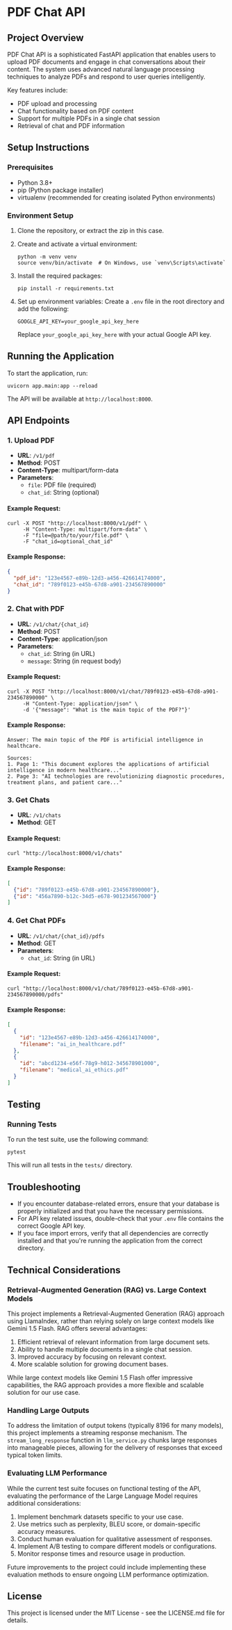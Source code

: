 # PDF Chat API

## Project Overview

PDF Chat API is a sophisticated FastAPI application that enables users to upload PDF documents and engage in chat conversations about their content. The system uses advanced natural language processing techniques to analyze PDFs and respond to user queries intelligently.

Key features include:
- PDF upload and processing
- Chat functionality based on PDF content
- Support for multiple PDFs in a single chat session
- Retrieval of chat and PDF information

## Setup Instructions

### Prerequisites

- Python 3.8+
- pip (Python package installer)
- virtualenv (recommended for creating isolated Python environments)

### Environment Setup

1. Clone the repository, or extract the zip in this case.

2. Create and activate a virtual environment:
   ```
   python -m venv venv
   source venv/bin/activate  # On Windows, use `venv\Scripts\activate`
   ```

3. Install the required packages:
   ```
   pip install -r requirements.txt
   ```

4. Set up environment variables:
   Create a `.env` file in the root directory and add the following:
   ```
   GOOGLE_API_KEY=your_google_api_key_here
   ```
   Replace `your_google_api_key_here` with your actual Google API key.

## Running the Application

To start the application, run:
```
uvicorn app.main:app --reload
```

The API will be available at `http://localhost:8000`.

## API Endpoints

### 1. Upload PDF

- **URL**: `/v1/pdf`
- **Method**: POST
- **Content-Type**: multipart/form-data
- **Parameters**:
  - `file`: PDF file (required)
  - `chat_id`: String (optional)

#### Example Request:
```
curl -X POST "http://localhost:8000/v1/pdf" \
     -H "Content-Type: multipart/form-data" \
     -F "file=@path/to/your/file.pdf" \
     -F "chat_id=optional_chat_id"
```

#### Example Response:
```json
{
  "pdf_id": "123e4567-e89b-12d3-a456-426614174000",
  "chat_id": "789f0123-e45b-67d8-a901-234567890000"
}
```

### 2. Chat with PDF

- **URL**: `/v1/chat/{chat_id}`
- **Method**: POST
- **Content-Type**: application/json
- **Parameters**:
  - `chat_id`: String (in URL)
  - `message`: String (in request body)

#### Example Request:
```
curl -X POST "http://localhost:8000/v1/chat/789f0123-e45b-67d8-a901-234567890000" \
     -H "Content-Type: application/json" \
     -d '{"message": "What is the main topic of the PDF?"}'
```

#### Example Response:
```
Answer: The main topic of the PDF is artificial intelligence in healthcare.

Sources:
1. Page 1: "This document explores the applications of artificial intelligence in modern healthcare..."
2. Page 3: "AI technologies are revolutionizing diagnostic procedures, treatment plans, and patient care..."
```

### 3. Get Chats

- **URL**: `/v1/chats`
- **Method**: GET

#### Example Request:
```
curl "http://localhost:8000/v1/chats"
```

#### Example Response:
```json
[
  {"id": "789f0123-e45b-67d8-a901-234567890000"},
  {"id": "456a7890-b12c-34d5-e678-901234567000"}
]
```

### 4. Get Chat PDFs

- **URL**: `/v1/chat/{chat_id}/pdfs`
- **Method**: GET
- **Parameters**:
  - `chat_id`: String (in URL)

#### Example Request:
```
curl "http://localhost:8000/v1/chat/789f0123-e45b-67d8-a901-234567890000/pdfs"
```

#### Example Response:
```json
[
  {
    "id": "123e4567-e89b-12d3-a456-426614174000",
    "filename": "ai_in_healthcare.pdf"
  },
  {
    "id": "abcd1234-e56f-78g9-h012-345678901000",
    "filename": "medical_ai_ethics.pdf"
  }
]
```

## Testing

### Running Tests

To run the test suite, use the following command:
```
pytest
```

This will run all tests in the `tests/` directory.

## Troubleshooting

- If you encounter database-related errors, ensure that your database is properly initialized and that you have the necessary permissions.
- For API key related issues, double-check that your `.env` file contains the correct Google API key.
- If you face import errors, verify that all dependencies are correctly installed and that you're running the application from the correct directory.

## Technical Considerations

### Retrieval-Augmented Generation (RAG) vs. Large Context Models

This project implements a Retrieval-Augmented Generation (RAG) approach using LlamaIndex, rather than relying solely on large context models like Gemini 1.5 Flash. RAG offers several advantages:

1. Efficient retrieval of relevant information from large document sets.
2. Ability to handle multiple documents in a single chat session.
3. Improved accuracy by focusing on relevant context.
4. More scalable solution for growing document bases.

While large context models like Gemini 1.5 Flash offer impressive capabilities, the RAG approach provides a more flexible and scalable solution for our use case.

### Handling Large Outputs

To address the limitation of output tokens (typically 8196 for many models), this project implements a streaming response mechanism. The `stream_long_response` function in `llm_service.py` chunks large responses into manageable pieces, allowing for the delivery of responses that exceed typical token limits.

### Evaluating LLM Performance

While the current test suite focuses on functional testing of the API, evaluating the performance of the Large Language Model requires additional considerations:

1. Implement benchmark datasets specific to your use case.
2. Use metrics such as perplexity, BLEU score, or domain-specific accuracy measures.
3. Conduct human evaluation for qualitative assessment of responses.
4. Implement A/B testing to compare different models or configurations.
5. Monitor response times and resource usage in production.

Future improvements to the project could include implementing these evaluation methods to ensure ongoing LLM performance optimization.

## License

This project is licensed under the MIT License - see the LICENSE.md file for details.